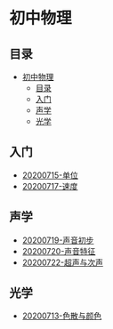 # 初中物理

## 目录

<!-- @import "[TOC]" {cmd="toc" depthFrom=1 depthTo=6 orderedList=false} -->

<!-- code_chunk_output -->

- [初中物理](#初中物理)
  - [目录](#目录)
  - [入门](#入门)
  - [声学](#声学)
  - [光学](#光学)

<!-- /code_chunk_output -->

## 入门
* [20200715-单位](./ch1/README.html)
* [20200717-速度](./ch1/20200717.html)

## 声学
* [20200719-声音初步](./ch3/0719.html)
* [20200720-声音特征](./ch3/0720.html)
* [20200722-超声与次声](./ch3/0722.html)

## 光学

* [20200713-色散与颜色](./light/20200713.html)